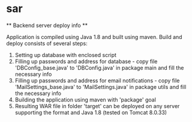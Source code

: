 # sar

** Backend server deploy info **

Application is compiled using Java 1.8 and built using maven. Build and deploy consists of several steps:

1) Setting up database with enclosed script
2) Filling up passwords and address for database - copy file 'DBConfig_base.java' to 'DBConfig.java' in package main and fill the necessary info
3) Filling up passwords and address for email notifications - copy file 'MailSettings_base.java' to 'MailSettings.java' in package utils and fill the necessary info
4) Building the application using maven with 'package' goal
5) Resulting WAR file in folder 'target' can be deployed on any server supporting the format and Java 1.8 (tested on Tomcat 8.0.33)
